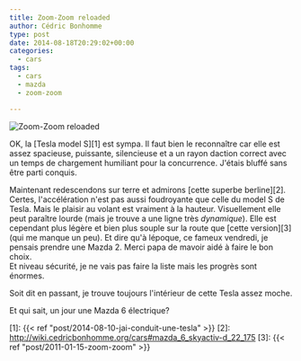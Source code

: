 ```yaml
---
title: Zoom-Zoom reloaded
author: Cédric Bonhomme
type: post
date: 2014-08-18T20:29:02+00:00
categories:
  - cars
tags:
  - cars
  - mazda
  - zoom-zoom

---
```

![Zoom-Zoom reloaded](/images/blog/2014/08/20140806T140218.jpg)


OK, la [Tesla model S][1] est sympa. Il faut bien le reconnaître car elle est
assez spacieuse, puissante, silencieuse et a un rayon daction correct avec un
temps de chargement humiliant pour la concurrence.
J'étais bluffé sans être parti conquis.

Maintenant redescendons sur terre et admirons [cette superbe berline][2].
Certes, l'accélération n'est pas aussi foudroyante que celle du model S de
Tesla. Mais le plaisir au volant est vraiment à la hauteur. Visuellement elle
peut paraître lourde (mais je trouve a une ligne très _dynamique_). Elle est
cependant plus légère et bien plus souple sur la route que [cette version][3]
(qui me manque un peu). Et dire qu'à lépoque, ce fameux vendredi, je pensais
prendre une Mazda 2. Merci papa de mavoir aidé à faire le bon choix.  
Et niveau sécurité, je ne vais pas faire la liste mais les progrès sont énormes.

Soit dit en passant, je trouve toujours l'intérieur de cette Tesla assez moche.

Et qui sait, un jour une Mazda 6 électrique?

 [1]: {{< ref "post/2014-08-10-jai-conduit-une-tesla" >}}
 [2]: http://wiki.cedricbonhomme.org/cars#mazda_6_skyactiv-d_22_175
 [3]: {{< ref "post/2011-01-15-zoom-zoom" >}}
